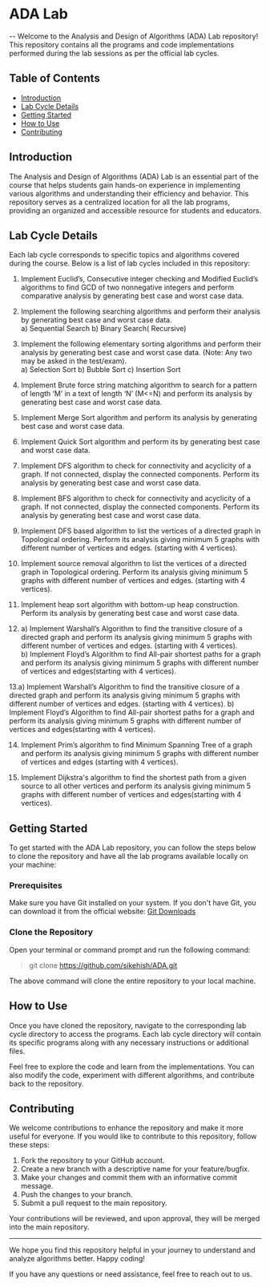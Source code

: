 # ADA Lab
--
Welcome to the Analysis and Design of Algorithms (ADA) Lab repository! This repository contains all the programs and code implementations performed during the lab sessions as per the official lab cycles.

## Table of Contents

- [Introduction](#introduction)
- [Lab Cycle Details](#lab-cycle-details)
- [Getting Started](#getting-started)
- [How to Use](#how-to-use)
- [Contributing](#contributing)

## Introduction

The Analysis and Design of Algorithms (ADA) Lab is an essential part of the course that helps students gain hands-on experience in implementing various algorithms and understanding their efficiency and behavior. This repository serves as a centralized location for all the lab programs, providing an organized and accessible resource for students and educators.

## Lab Cycle Details

Each lab cycle corresponds to specific topics and algorithms covered during the course. Below is a list of lab cycles included in this repository:

1. Implement Euclid’s, Consecutive integer checking and Modified Euclid’s algorithms 
to find GCD of two nonnegative integers and perform comparative analysis by 
generating best case and worst case data.<br>

2. Implement the following searching algorithms and perform their analysis by 
generating best case and worst case data.<br>
a) Sequential Search
b) Binary Search( Recursive) <br>

3. Implement the following elementary sorting algorithms and perform their analysis by 
generating best case and worst case data. (Note: Any two may be asked in the 
test/exam).<br>
a) Selection Sort b) Bubble Sort c) Insertion Sort<br>

4. Implement Brute force string matching algorithm to search for a pattern of length ‘M’ 
in a text of length ‘N’ (M<=N) and perform its analysis by generating best case and 
worst case data.<br>

5. Implement Merge Sort algorithm and perform its analysis by generating best case and 
worst case data.<br>

6. Implement Quick Sort algorithm and perform its by generating best case and worst
case data.<br>

7. Implement DFS algorithm to check for connectivity and acyclicity of a graph. If not 
connected, display the connected components. Perform its analysis by generating best 
case and worst case data.<br>

8. Implement BFS algorithm to check for connectivity and acyclicity of a graph. If not 
connected, display the connected components. Perform its analysis by generating best 
case and worst case data.<br>

9. Implement DFS based algorithm to list the vertices of a directed graph in Topological 
ordering. Perform its analysis giving minimum 5 graphs with different number of 
vertices and edges. (starting with 4 vertices).<br>

10. Implement source removal algorithm to list the vertices of a directed graph in 
Topological ordering. Perform its analysis giving minimum 5 graphs with different 
number of vertices and edges. (starting with 4 vertices).<br>

11. Implement heap sort algorithm with bottom-up heap construction. Perform its 
analysis by generating best case and worst case data.<br>

12. a) Implement Warshall’s Algorithm to find the transitive closure of a directed graph 
and perform its analysis giving minimum 5 graphs with different number of vertices 
and edges. (starting with 4 vertices).<br>
b) Implement Floyd’s Algorithm to find All-pair shortest paths for a graph and 
perform its analysis giving minimum 5 graphs with different number of vertices and 
edges(starting with 4 vertices).<br>

13.a) Implement Warshall’s Algorithm to find the transitive closure of a directed graph 
and perform its analysis giving minimum 5 graphs with different number of vertices 
and edges. (starting with 4 vertices).
b) Implement Floyd’s Algorithm to find All-pair shortest paths for a graph and 
perform its analysis giving minimum 5 graphs with different number of vertices and 
edges(starting with 4 vertices).<br>

14. Implement Prim’s algorithm to find Minimum Spanning Tree of a graph and perform 
its analysis giving minimum 5 graphs with different number of vertices and edges
(starting with 4 vertices).<br>

15. Implement Dijkstra's algorithm to find the shortest path from a given source to all 
other vertices and perform its analysis giving minimum 5 graphs with different 
number of vertices and edges(starting with 4 vertices).<br>

## Getting Started

To get started with the ADA Lab repository, you can follow the steps below to clone the repository and have all the lab programs available locally on your machine:

### Prerequisites

Make sure you have Git installed on your system. If you don't have Git, you can download it from the official website: [Git Downloads](https://git-scm.com/downloads)

### Clone the Repository

Open your terminal or command prompt and run the following command:

> git clone https://github.com/sikehish/ADA.git

The above command will clone the entire repository to your local machine.

## How to Use

Once you have cloned the repository, navigate to the corresponding lab cycle directory to access the programs. Each lab cycle directory will contain its specific programs along with any necessary instructions or additional files.

Feel free to explore the code and learn from the implementations. You can also modify the code, experiment with different algorithms, and contribute back to the repository.

## Contributing

We welcome contributions to enhance the repository and make it more useful for everyone. If you would like to contribute to this repository, follow these steps:

1. Fork the repository to your GitHub account.
2. Create a new branch with a descriptive name for your feature/bugfix.
3. Make your changes and commit them with an informative commit message.
4. Push the changes to your branch.
5. Submit a pull request to the main repository.

Your contributions will be reviewed, and upon approval, they will be merged into the main repository.

---

We hope you find this repository helpful in your journey to understand and analyze algorithms better. Happy coding!

If you have any questions or need assistance, feel free to reach out to us.
